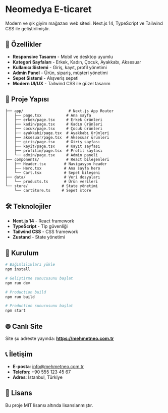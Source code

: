 # Neomedya E-ticaret

Modern ve şık giyim mağazası web sitesi. Next.js 14, TypeScript ve Tailwind CSS ile geliştirilmiştir.

## 🚀 Özellikler

- **Responsive Tasarım** - Mobil ve desktop uyumlu
- **Kategori Sayfaları** - Erkek, Kadın, Çocuk, Ayakkabı, Aksesuar
- **Kullanıcı Sistemi** - Giriş, kayıt, profil yönetimi
- **Admin Panel** - Ürün, sipariş, müşteri yönetimi
- **Sepet Sistemi** - Alışveriş sepeti
- **Modern UI/UX** - Tailwind CSS ile güzel tasarım

## 📁 Proje Yapısı

```
├── app/                    # Next.js App Router
│   ├── page.tsx           # Ana sayfa
│   ├── erkek/page.tsx     # Erkek ürünleri
│   ├── kadin/page.tsx     # Kadın ürünleri
│   ├── cocuk/page.tsx     # Çocuk ürünleri
│   ├── ayakkabi/page.tsx  # Ayakkabı ürünleri
│   ├── aksesuar/page.tsx  # Aksesuar ürünleri
│   ├── giris/page.tsx     # Giriş sayfası
│   ├── kayit/page.tsx     # Kayıt sayfası
│   ├── profilim/page.tsx  # Profil sayfası
│   └── admin/page.tsx     # Admin paneli
├── components/            # React bileşenleri
│   ├── Header.tsx        # Navigasyon header
│   ├── Hero.tsx          # Ana sayfa hero
│   └── Cart.tsx          # Sepet bileşeni
├── data/                 # Veri dosyaları
│   └── products.ts       # Ürün verileri
└── store/               # State yönetimi
    └── cartStore.ts     # Sepet store
```

## 🛠️ Teknolojiler

- **Next.js 14** - React framework
- **TypeScript** - Tip güvenliği
- **Tailwind CSS** - CSS framework
- **Zustand** - State yönetimi

## 🚀 Kurulum

```bash
# Bağımlılıkları yükle
npm install

# Geliştirme sunucusunu başlat
npm run dev

# Production build
npm run build

# Production sunucusunu başlat
npm start
```

## 🌐 Canlı Site

Site şu adreste yayında: **https://mehmetneo.com.tr**

## 📞 İletişim

- **E-posta**: info@mehmetneo.com.tr
- **Telefon**: +90 555 123 45 67
- **Adres**: İstanbul, Türkiye

## 📄 Lisans

Bu proje MIT lisansı altında lisanslanmıştır. 